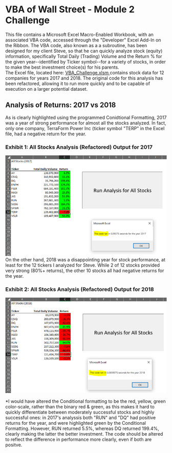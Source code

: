 # VBA of Wall Street - Module 2 Challenge
This file contains a Microsoft Excel Macro-Enabled Workbook, with an associated VBA code, accessed through the "Developer" Excel Add-In on the Ribbon.
The VBA code, also known as a a subroutine, has been designed for my client Steve, so that he can quickly analyze stock (equity) information, specifically Total Daily (Trading) Volume and the Return % for the given year--identified by Ticker symbol--for a variety of stocks, in order to make the best investment choice(s) for his parents.  
  The Excel file, located here: [VBA_Challenge.xlsm ](https://github.com/deltaLyd/Module2VBA/blob/main/VBA_Challenge.xlsm) contains stock data for 12 companies for years 2017 and 2018.  The original code for this analysis has been refactored, allowing it to run more quickly and to be capable of execution on a larger potential dataset.
## Analysis of Returns: 2017 vs 2018
As is clearly highlighted using the programmed Conidtional Formatting, 2017 was a year of strong performance for almost all the stocks analyzed.  In fact, only one company, TerraForm Power Inc (ticker symbol "TERP" in the Excel file, had a negative return for the year. 
### Exhibit 1: All Stocks Analysis (Refactored) Output for 2017
![VBA_Challenge_2017.PNG](https://github.com/deltaLyd/Module2VBA/blob/main/Resources/VBA_Challenge_2017.PNG)
On the other hand, 2018 was a disappointing year for stock performance, at least for the 12 tickers I analyzed for Steve. While 2 of 12 stocks provided very strong (80%+ returns), the other 10 stocks all had negative returns for the year.
### Exhibit 2: All Stocks Analysis (Refactored) Output for 2018
![VBA_Challenge_2018.PNG](https://github.com/deltaLyd/Module2VBA/blob/main/Resources/VBA_Challenge_2018.PNG)











*I would have altered the Conditional formatting to be the red, yellow, green color-scale, rather than the binary red & green, as this makes it hard to quickly differentiate between moderately successful stocks and highly successful ones: in 2017's analyssis both "RUN" and "DQ" had positive returns for the year, and were highlighted green by the Conditional Formatting. However, RUN returned 5.5%, whereas DQ returned 199.4%, clearly making the latter the better investment. The code should be altered to reflect the difference in performance more clearly, even if both are positve.
